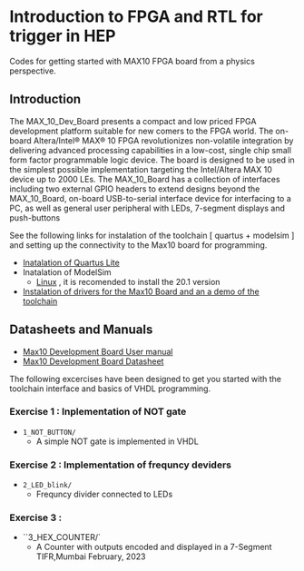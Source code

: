 # Introduction to FPGA and RTL for trigger in HEP

Codes for getting started with MAX10 FPGA board from a physics perspective.

## Introduction

The MAX_10_Dev_Board presents a compact and low priced FPGA development platform suitable for new
comers to the FPGA world. The on-board Altera/Intel® MAX® 10 FPGA revolutionizes non-volatile
integration by delivering advanced processing capabilities in a low-cost, single chip small form factor
programmable logic device. The board is designed to be used in the simplest possible implementation
targeting the Intel/Altera MAX 10 device up to 2000 LEs.
The MAX_10_Board has a collection of interfaces including two external GPIO headers to extend designs
beyond the MAX_10_Board, on-board USB-to-serial interface device for interfacing to a PC, as well as
general user peripheral with LEDs, 7-segment displays and push-buttons

See the following links for instalation of the toolchain [ quartus + modelsim ] and setting up the connectivity to the Max10 board for programming.
 - [Inatalation of Quartus Lite](https://www.tifr.res.in/~icfa2023/assets/doc/InstallationSteps.pdf)
 - Inatalation of ModelSim
   - [Linux](https://profile.iiita.ac.in/bibhas.ghoshal/COA_2020/Lab/ModelSim%20Linux%20installation.html) , it is recomended to install the 20.1 version
 - [Instalation of drivers for the Max10 Board and an a demo of the toolchain ](https://www.tifr.res.in/~icfa2023/assets/doc/JTAG_Driver.pdf)

## Datasheets and Manuals
 - [Max10 Development Board User manual](https://www.tifr.res.in/~icfa2023/assets/doc/Max10UserManual.pdf)
 - [Max10 Development Board Datasheet](https://www.tifr.res.in/~icfa2023/assets/doc/Max10DataSheet.pdf)

The following excercises have been designed to get you started with the toolchain interface and basics of VHDL programming.

### Exercise 1 : Inplementation of NOT gate
 - `1_NOT_BUTTON/`
    - A simple NOT gate is implemented in VHDL
### Exercise 2 : Implementation of  frequncy deviders 
 - `2_LED_blink/`
    - Frequncy divider connected to LEDs
### Exercise 3 : 
 - ``3_HEX_COUNTER/` 
    - A Counter with outputs encoded and displayed in a 7-Segment 
TIFR,Mumbai
February, 2023
